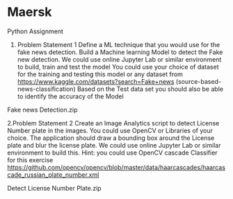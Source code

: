 # Maersk
Python Assignment

1. Problem Statement 1
Define a ML technique that you would use for the fake news detection.
Build a Machine learning Model to detect the Fake new detection.
We could use online Jupyter Lab or similar environment to build, train and test the model
You could use your choice of dataset for the training and testing this model or any 
dataset from https://www.kaggle.com/datasets?search=Fake+news (source-based-news-classification)
Based on the Test data set you should also be able to identify the accuracy of the Model

Fake news Detection.zip

2.Problem Statement 2
Create an Image Analytics script to detect License Number plate in the images.
You could use OpenCV or Libraries of your choice. The application should draw a bounding box around the License plate and blur the license plate.
We could use online Jupyter Lab or similar environment to build this.
Hint: you could use OpenCV cascade Classifier for this exercise
https://github.com/opencv/opencv/blob/master/data/haarcascades/haarcascade_russian_plate_number.xml

Detect License Number Plate.zip
